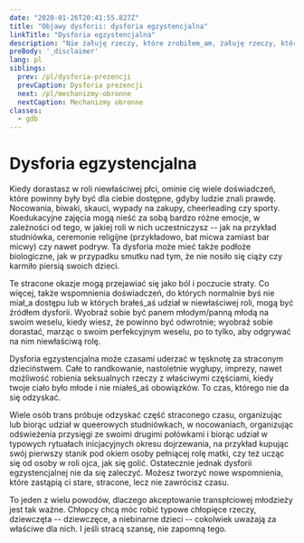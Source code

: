```yaml
---
date: "2020-01-26T20:41:55.827Z"
title: "Objawy dysforii: dysforia egzystencjalna"
linkTitle: "Dysforia egzystencjalna"
description: "Nie żałuję rzeczy, które zrobiłem_am, żałuję rzeczy, których nie zrobiłem_am, kiedy miałem_am szansę."
preBody: '_disclaimer'
lang: pl
siblings:
  prev: /pl/dysforia-prezencji
  prevCaption: Dysforia prezencji
  next: /pl/mechanizmy-obronne
  nextCaption: Mechanizmy obronne
classes:
  - gdb
---
```


# Dysforia egzystencjalna

Kiedy dorastasz w roli niewłaściwej płci, ominie cię wiele doświadczeń, które powinny były być dla ciebie dostępne, gdyby ludzie znali prawdę. Nocowania, biwaki, skauci, wypady na zakupy, cheerleading czy sporty. Koedukacyjne zajęcia mogą nieść za sobą bardzo różne emocje, w zależności od tego, w jakiej roli w nich uczestniczysz -- jak na przykład studniówka, ceremonie religijne (przykładowo, bat micwa zamiast bar micwy) czy nawet podryw. Ta dysforia może mieć także podłoże biologiczne, jak w przypadku smutku nad tym, że nie nosiło się ciąży czy karmiło piersią swoich dzieci.

Te stracone okazje mogą przejawiać się jako ból i poczucie straty. Co więcej, także wspomnienia doświadczeń, do których normalnie byś nie miał_a dostępu lub w których brałeś_aś udział w niewłaściwej roli, mogą być źródłem dysforii. Wyobraź sobie być panem młodym/panną młodą na swoim weselu, kiedy wiesz, że powinno być odwrotnie; wyobraź sobie dorastać, marząc o swoim perfekcyjnym weselu, po to tylko, aby odgrywać na nim niewłaściwą rolę.

Dysforia egzystencjalna może czasami uderzać w tęsknotę za straconym dzieciństwem. Całe to randkowanie, nastoletnie wygłupy, imprezy, nawet możliwość robienia seksualnych rzeczy z właściwymi częściami, kiedy twoje ciało było młode i nie miałeś_aś obowiązków. To czas, którego nie da się odzyskać.

Wiele osób trans próbuje odzyskać część straconego czasu, organizując lub biorąc udział w queerowych studniówkach, w nocowaniach, organizując odświeżenia przysięgi ze swoimi drugimi połówkami i biorąc udział w typowych rytuałach inicjacyjnych okresu dojrzewania, na przykład kupując swój pierwszy stanik pod okiem osoby pełniącej rolę matki, czy też ucząc się od osoby w roli ojca, jak się golić. Ostatecznie jednak dysforii egzystencjalnej nie da się zaleczyć. Możesz tworzyć nowe wspomnienia, które zastąpią ci stare, stracone, lecz nie zawrócisz czasu.

To jeden z wielu powodów, dlaczego akceptowanie transpłciowej młodzieży jest tak ważne. Chłopcy chcą móc robić typowe chłopięce rzeczy, dziewczęta -- dziewczęce, a niebinarne dzieci -- cokolwiek uważają za właściwe dla nich. I jeśli stracą szansę, nie zapomną tego.
